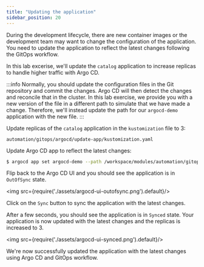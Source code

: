 ```yaml
---
title: "Updating the application"
sidebar_position: 20
---
```


During the development lifecycle, there are new container images or the development team may want to change the configuration of the application. You need to update the application to reflect the latest changes following the GitOps workflow.

In this lab excerise, we'll update the `catalog` application to increase replicas to handle higher traffic with Argo CD. 

:::info
Normally, you should update the configuration files in the Git repository and commit the changes. Argo CD will then detect the changes and reconcile that in the cluster. In this lab exercise, we provide you with a new version of the file in a different path to simulate that we have made a change. Therefore, we'll instead update the path for our `argocd-demo` application with the new file.
:::

Update replicas of the `catalog` application in the `kustomization` file to 3:

```file
automation/gitops/argocd/update-app/kustomization.yaml
```

Update Argo CD app to reflect the latest changes:

```bash
$ argocd app set argocd-demo --path /workspace/modules/automation/gitops/argocd/update-app
``` 

Flip back to the Argo CD UI and you should see the application is in `OutOfSync` state.

<img src={require('./assets/argocd-ui-outofsync.png').default}/>

Click on the `Sync` button to sync the application with the latest changes.

After a few seconds, you should see the application is in `Synced` state. Your application is now updated with the latest changes and the replicas is increased to 3.

<img src={require('./assets/argocd-ui-synced.png').default}/>

We're now successfully updated the application with the latest changes using Argo CD and GitOps workflow.

